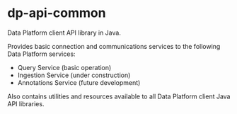 # dp-api-common
Data Platform client API library in Java.

Provides basic connection and communications services to the following Data Platform services:
- Query Service (basic operation)
- Ingestion Service (under construction)
- Annotations Service (future development)

Also contains utilities and resources available to all Data Platform client Java API libraries.
